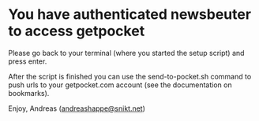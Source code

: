 # You have authenticated newsbeuter to access getpocket

Please go back to your terminal (where you started the setup script) and press enter.

After the script is finished you can use the send-to-pocket.sh command to push urls to your getpocket.com account (see the documentation on bookmarks).

Enjoy, Andreas (<andreashappe@snikt.net>)
